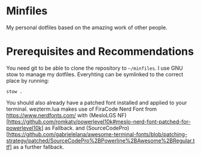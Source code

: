 # Minfiles
My personal dotfiles based on the amazing work of other people.

# Prerequisites and Recommendations
You need git to be able to clone the repository to `~/minfiles`.
I use GNU stow to manage my dotfiles. Everyhting can be symlinked to the correct place by running:
```
stow .
```
You should also already have a patched font installed and applied to your terminal.
wezterm.lua makes use of FiraCode Nerd Font from https://www.nerdfonts.com/
with (MesloLGS NF)[https://github.com/romkatv/powerlevel10k#meslo-nerd-font-patched-for-powerlevel10k] as Fallback.
and (SourceCodePro)[https://github.com/gabrielelana/awesome-terminal-fonts/blob/patching-strategy/patched/SourceCodePro%2BPowerline%2BAwesome%2BRegular.ttf] as a further fallback.
